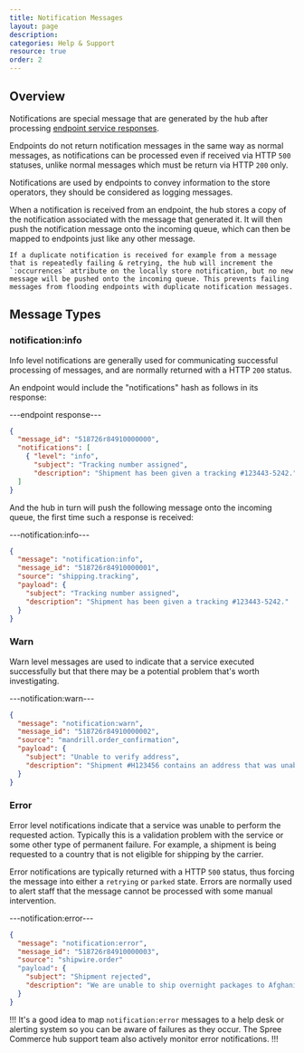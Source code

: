 ```yaml
---
title: Notification Messages
layout: page
description:
categories: Help & Support
resource: true
order: 2
---
```


## Overview

Notifications are special message that are generated by the hub after processing [endpoint service responses](/integration/terminology.html#service-responses). 

Endpoints do not return notification messages in the same way as normal messages, as notifications can be processed even if received via HTTP `500` statuses, unlike normal messages which must be return via HTTP `200` only.

Notifications are used by endpoints to convey information to the store operators, they should be considered as logging messages.

When a notification is received from an endpoint, the hub stores a copy of the notification associated with the message that generated it. It will then push the notification message onto the incoming queue, which can then be mapped to endpoints just like any other message.

```
If a duplicate notification is received for example from a message that is repeatedly failing & retrying, the hub will increment the `:occurrences` attribute on the locally store notification, but no new message will be pushed onto the incoming queue. This prevents failing messages from flooding endpoints with duplicate notification messages.
```

## Message Types

### notification:info

Info level notifications are generally used for communicating successful processing of messages, and are normally returned with a HTTP `200` status.

An endpoint would include the "notifications" hash as follows in its response:

---endpoint response---
```json
{
  "message_id": "518726r84910000000",
  "notifications": [
    { "level": "info",
      "subject": "Tracking number assigned",
      "description": "Shipment has been given a tracking #123443-5242." }
  ]
}
```

And the hub in turn will push the following message onto the incoming queue, the first time such a response is received:

---notification:info---
```json
{
  "message": "notification:info",
  "message_id": "518726r84910000001",
  "source": "shipping.tracking",
  "payload": {
    "subject": "Tracking number assigned",
    "description": "Shipment has been given a tracking #123443-5242."
  }
}
```

### Warn

Warn level messages are used to indicate that a service executed successfully but that there may be a potential problem that's worth investigating.

---notification:warn---
```json
{
  "message": "notification:warn",
  "message_id": "518726r84910000002",
  "source": "mandrill.order_confirmation",
  "payload": {
    "subject": "Unable to verify address",
    "description": "Shipment #H123456 contains an address that was unable to be verified. We have shipped the package anyways but it may not get there!"
  }
}
```

### Error

Error level notifications indicate that a service was unable to perform the requested action. Typically this is a validation problem with the service or some other type of permanent failure. For example, a shipment is being requested to a country that is not eligible for shipping by the carrier. 

Error notifications are typically returned with a HTTP `500` status, thus forcing the message into either a `retrying` or `parked` state. Errors are normally used to alert staff that the message cannot be processed with some manual intervention. 

---notification:error---
```json
{
  "message": "notification:error",
  "message_id": "518726r84910000003",
  "source": "shipwire.order"
  "payload": {
    "subject": "Shipment rejected",
    "description": "We are unable to ship overnight packages to Afghanistan."
  }
}
```

!!!
It's a good idea to map `notification:error` messages to a help desk or alerting system so you can be aware of failures as they occur. The Spree Commerce hub support team also actively monitor error notifications.
!!!
